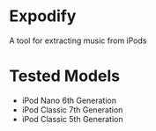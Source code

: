# Expodify
A tool for extracting music from iPods

# Tested Models
- iPod Nano 6th Generation
- iPod Classic 7th Generation
- iPod Classic 5th Generation
